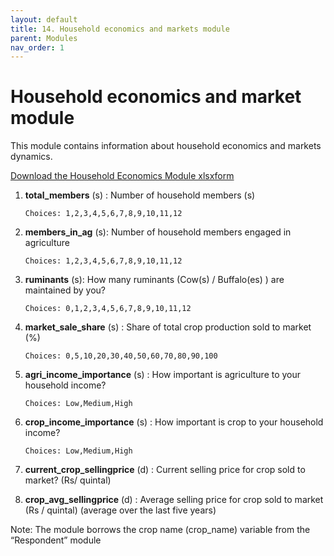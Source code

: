 ```yaml
---
layout: default
title: 14. Household economics and markets module
parent: Modules
nav_order: 1
---
```


# Household economics and market module

This module contains information about household economics and markets dynamics.

[Download the Household Economics Module xlsxform](../Modules/df_household_econ.xlsx)



1.  **total_members** (s) : Number of household members (s) 

        Choices: 1,2,3,4,5,6,7,8,9,10,11,12

2.  **members_in_ag** (s): Number of household members engaged in agriculture       

        Choices: 1,2,3,4,5,6,7,8,9,10,11,12

3.  **ruminants** (s): How many ruminants (Cow(s) / Buffalo(es) ) are maintained by you?    

        Choices: 0,1,2,3,4,5,6,7,8,9,10,11,12

4.  **market_sale_share** (s) : Share of total  crop production sold to market (%)  

        Choices: 0,5,10,20,30,40,50,60,70,80,90,100

5.  **agri_income_importance** (s) : How important is agriculture to your household income? 

        Choices: Low,Medium,High

6.  **crop_income_importance** (s) : How important is  crop to your household income?   

        Choices: Low,Medium,High

7.  **current_crop_sellingprice** (d) : Current selling price for  crop sold to market? (Rs/ quintal)   

8.  **crop_avg_sellingprice** (d) : Average selling price for  crop sold to market (Rs / quintal) (average over the last five years)    

<div class = 'alert'>Note: The module  borrows the crop name (crop_name) variable from the “Respondent” module 
</div>
